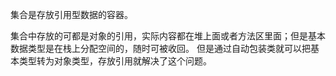 集合是存放引用型数据的容器。

集合中存放的可都是对象的引用，实际内容都在堆上面或者方法区里面；但是基本数据类型是在栈上分配空间的，随时可被收回。
但是通过自动包装类就可以把基本类型转为对象类型，存放引用就解决了这个问题。

